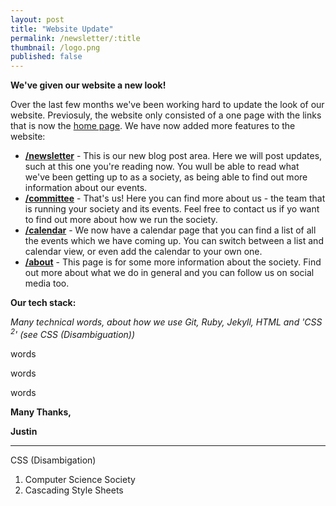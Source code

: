 ```yaml
---
layout: post
title: "Website Update"
permalink: /newsletter/:title
thumbnail: /logo.png
published: false
---
```


**We've given our website a new look!**

Over the last few months we've been working hard to update the look of our website. Previosuly, the website only consisted of a one page with the links that is now the [home page](http://cssbham.com/). We have now added more features to the website:
* **[/newsletter](http://cssbham.com/newsletter)** - This is our new blog post area. Here we will post updates, such at this one you're reading now. You wull be able to read what we've been getting up to as a society, as being able to find out more information about our events. 
* **[/committee](http://cssbham.com/committee)** - That's us! Here you can find more about us - the team that is running your society and its events. Feel free to contact us if yo want to find out more about how we run the society.
* **[/calendar](http://cssbham.com/calendar)** - We now have a calendar page that you can find a list of all the events which we have coming up. You can switch between a list and calendar view, or even add the calendar to your own one.
* **[/about](http://cssbham.com/about)** - This page is for some more information about the society. Find out more about what we do in general and you can follow us on social media too. 

**Our tech stack:**

*Many technical words, about how we use Git, Ruby, Jekyll, HTML and 'CSS<sup> 2</sup>' (see CSS (Disambiguation))*

words

words

words


**Many Thanks,**

**Justin**

---
CSS (Disambigation)
1. Computer Science Society
2. Cascading Style Sheets